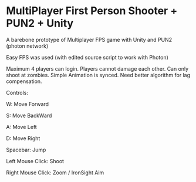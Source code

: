 # MultiPlayer First Person Shooter + PUN2 + Unity
A barebone prototype of Multiplayer FPS game with Unity and PUN2 (photon network)


Easy FPS was used (with edited source script to work with Photon)


Maximum 4 players can login. Players cannot damage each other. Can only shoot at zombies. Simple Animation is synced. Need better algorithm for lag compensation.


Controls:

W: Move Forward

S: Move BackWard

A: Move Left

D: Move Right

Spacebar: Jump


Left Mouse Click: Shoot

Right Mouse Click: Zoom / IronSight Aim


